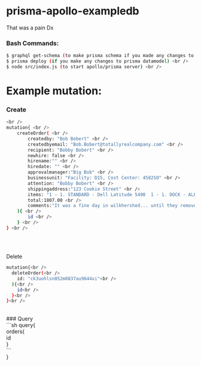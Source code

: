 # prisma-apollo-exampledb
That was a pain Dx

### Bash Commands:<br />
```sh
$ graphql get-schema (to make prisma schema if you made any changes to either schemas) <br />
$ prisma deploy (if you make any changes to prisma datamodel) <br />
$ node src/index.js (to start apollo/prisma server) <br />
```


# Example mutation: <br />
### Create<br />
```sh
<br />
mutation{ <br />
	createOrder( <br />
		createdby: "Bob Bobert" <br />
		createdbyemail: "Bob.Bobert@totallyrealcompany.com" <br />
		recipient: "Bobby Bobert" <br />
		newhire: false <br />
		hirename:"" <br />
		hiredate: "" <br />
		approvalmanager:"Big Bob" <br />
		businessunit: "Facility: D15, Cost Center: 4582SO" <br />
		attention: "Bobby Bobert" <br />
		shippingaddress:"123 Cookie Street" <br />
		items: "1 - 1. STANDARD - Dell Latitude 5490  1 - 1. DOCK - ALL LAPTOPS, 1 - 2. POWER - STANDARD & SERVICE Laptops," <br /> 
		total:1807.00 <br />
		comments:"It was a fine day in wilkhershed... until they removed the port docks! We need more!" <br />
	){ <br />
		id <br />
	} <br />
} <br />
```
### <br />
Delete<br />
```sh
mutation{<br />
  deleteOrder(<br />
  	id: "ck3uohlsn052m0837au9644xi"<br />
  ){<br />
    id<br />
  }<br />
}<br />
```
<br />
### Query<br />
```sh
query{<br />
  orders{<br />
    id<br />
  }<br />
 ```
 <br />
}<br />
